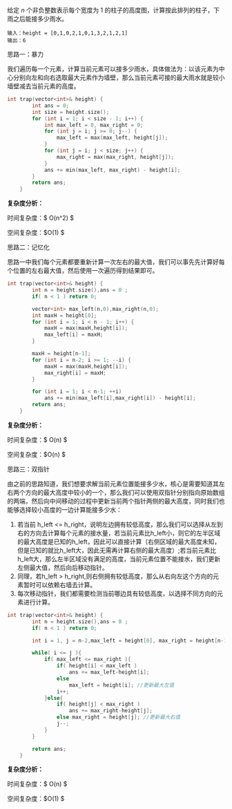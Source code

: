 给定 *n* 个非负整数表示每个宽度为 1 的柱子的高度图，计算按此排列的柱子，下雨之后能接多少雨水。



```
输入：height = [0,1,0,2,1,0,1,3,2,1,2,1]
输出：6
```



思路一：暴力

我们遍历每一个元素，计算当前元素可以接多少雨水，具体做法为：以该元素为中心分别向左和向右选取最大元素作为墙壁，那么当前元素可接的最大雨水就是较小墙壁减去当前元素的高度。

```c++
int trap(vector<int>& height) {
        int ans = 0;
        int size = height.size();
        for (int i = 1; i < size - 1; i++) {
            int max_left = 0, max_right = 0;
            for (int j = i; j >= 0; j--) { 
                max_left = max(max_left, height[j]);
            }
            for (int j = i; j < size; j++) { 
                max_right = max(max_right, height[j]);
            }
            ans += min(max_left, max_right) - height[i];
        }
        return ans;
    }
```

<b>复杂度分析：</b>

时间复杂度：$ O(n^2) $

空间复杂度：$O(1)  $



思路二：记忆化

思路一中我们每个元素都要重新计算一次左右的最大值，我们可以事先先计算好每个位置的左右最大值，然后使用一次遍历得到结果即可。

```c++
int trap(vector<int>& height) {
        int n = height.size(),ans = 0 ;
        if( n < 1 ) return 0;

        vector<int> max_left(n,0),max_right(n,0);
        int maxH = height[0];
        for (int i = 1; i < n - 1; i++) {
            maxH = max(maxH,height[i]);
            max_left[i] = maxH;
        }

        maxH = height[n-1];
        for (int i = n-2; i >= 1; --i) {
            maxH = max(maxH,height[i]);
            max_right[i] = maxH;
        }

        for (int i = 1; i < n-1; ++i)
            ans += min(max_left[i],max_right[i]) - height[i];
        return ans;
    }
```

<b>复杂度分析：</b>

时间复杂度：$ O(n) $

空间复杂度：$O(n)  $ 



思路三：双指针

 由之前的思路知道，我们想要求解当前元素位置能接多少水，核心是需要知道其左右两个方向的最大高度中较小的一个，那么我们可以使用双指针分别指向原始数组的两端，然后向中间移动的过程中更新当前两个指针两侧的最大高度，同时我们也能够选择较小高度的一边计算能接多少水：

1. 若当前 h_left <= h_right，说明左边拥有较低高度，那么我们可以选择从左到右的方向去计算每个元素的接水量，若当前元素比h_left小，则它的左半区域的最大高度是已知的h_left，因此可以直接计算（右侧区域的最大高度未知，但是已知的就比h_left大，因此无需再计算右侧的最大高度）;若当前元素比h_left大，那么左半区域没有满足的高度，当前元素位置不能接水，我们更新左侧最大值，然后向后移动指针。
2. 同理，若h_left > h_right,则右侧拥有较低高度，那么从右向左这个方向的元素暂时可以依赖右墙去计算。
3. 每次移动指针，我们都需要检测当前哪边具有较低高度，以选择不同方向的元素进行计算。

```c++
int trap(vector<int>& height) {
        int n = height.size(),ans = 0 ;
        if( n < 1 ) return 0;

        int i = 1, j = n-2,max_left = height[0], max_right = height[n-1];

        while( i <= j ){
            if( max_left <= max_right ){
                if( height[i] < max_left )
                    ans += max_left-height[i];
                else
                    max_left = height[i]; //更新最大左值
                i++;
            }else{
                if( height[j] < max_right )
                    ans += max_right-height[j];
                else max_right = height[j]; //更新最大右值
                j--;
            }
        }  

        return ans;
    }
```

<b>复杂度分析：</b>

时间复杂度：$ O(n) $

空间复杂度：$O(1)  $ 